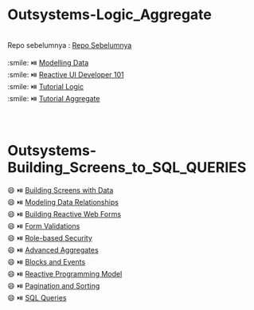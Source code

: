 # Outsystems-Logic_Aggregate<br>
<br>
Repo sebelumnya :  <a href ="https://github.com/DolokMalau/Outsystems-Overview-to-Reactive-UI.git" target ="_blank">Repo Sebelumnya</a> <br>
<br>
:smile: ⏯️
<a href ="https://youtu.be/0sMugzvBayc" target ="blank">Modelling Data</a><br>
:smile: ⏯️
<a href ="https://youtu.be/8zttUOLDqTg" target ="blank">Reactive UI Developer 101</a><br>
:smile: ⏯️
<a href ="https://youtu.be/KMXZ1SCgxFE" target ="_blank">Tutorial Logic</a><br>
:smile: ⏯️
<a href ="https://youtu.be/BHfrDvjCcQs" target ="_blank">Tutorial Aggregate</a><br>
<br><br>

# Outsystems-Building_Screens_to_SQL_QUERIES<br>
:smile: ⏯️
<a href ="https://youtu.be/gJUtAqtfEA0" target ="_blank">Building Screens with Data</a><br>
:smile: ⏯️
<a href ="https://youtu.be/tTXKAQyrl1I" target ="_blank">Modeling Data Relationships</a><br>
:smile: ⏯️
<a href ="https://youtu.be/tRsr__MV3M0" target ="_blank">Building Reactive Web Forms</a><br>
:smile: ⏯️
<a href ="https://youtu.be/BKah3Zg8hjg" target ="_blank">Form Validations</a><br>
:smile: ⏯️
<a href ="https://youtu.be/yvtD0onoKmI" target ="_blank">Role-based Security</a><br>
:smile: ⏯️
<a href ="https://youtu.be/GF0LUCVKzkk" target ="_blank">Advanced Aggregates</a><br>
:smile: ⏯️
<a href ="https://youtu.be/sz2sdR5Nksk" target ="_blank">Blocks and Events</a><br>
:smile: ⏯️
<a href ="https://youtu.be/V6xMVabN6e0" target ="_blank">Reactive Programming Model</a><br>
:smile: ⏯️
<a href ="https://youtu.be/DZD1ACs55C0" target ="_blank">Pagination and Sorting</a><br>
:smile: ⏯️
<a href ="https://youtu.be/i9oXFAOZmlc" target ="_blank">SQL Queries</a><br>
